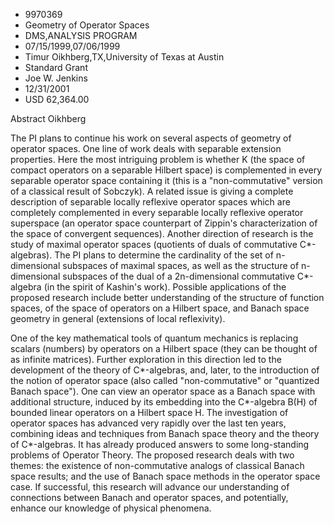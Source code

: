 
* 9970369
* Geometry of Operator Spaces
* DMS,ANALYSIS PROGRAM
* 07/15/1999,07/06/1999
* Timur Oikhberg,TX,University of Texas at Austin
* Standard Grant
* Joe W. Jenkins
* 12/31/2001
* USD 62,364.00

Abstract Oikhberg

The PI plans to continue his work on several aspects of geometry of operator
spaces. One line of work deals with separable extension properties. Here the
most intriguing problem is whether K (the space of compact operators on a
separable Hilbert space) is complemented in every separable operator space
containing it (this is a "non-commutative" version of a classical result of
Sobczyk). A related issue is giving a complete description of separable locally
reflexive operator spaces which are completely complemented in every separable
locally reflexive operator superspace (an operator space counterpart of Zippin's
characterization of the space of convergent sequences). Another direction of
research is the study of maximal operator spaces (quotients of duals of
commutative C*-algebras). The PI plans to determine the cardinality of the set
of n-dimensional subspaces of maximal spaces, as well as the structure of
n-dimensional subspaces of the dual of a 2n-dimensional commutative C*-algebra
(in the spirit of Kashin's work). Possible applications of the proposed research
include better understanding of the structure of function spaces, of the space
of operators on a Hilbert space, and Banach space geometry in general
(extensions of local reflexivity).

One of the key mathematical tools of quantum mechanics is replacing scalars
(numbers) by operators on a Hilbert space (they can be thought of as infinite
matrices). Further exploration in this direction led to the development of the
theory of C*-algebras, and, later, to the introduction of the notion of operator
space (also called "non-commutative" or "quantized Banach space"). One can view
an operator space as a Banach space with additional structure, induced by its
embedding into the C*-algebra B(H) of bounded linear operators on a Hilbert
space H. The investigation of operator spaces has advanced very rapidly over the
last ten years, combining ideas and techniques from Banach space theory and the
theory of C*-algebras. It has already produced answers to some long-standing
problems of Operator Theory. The proposed research deals with two themes: the
existence of non-commutative analogs of classical Banach space results; and the
use of Banach space methods in the operator space case. If successful, this
research will advance our understanding of connections between Banach and
operator spaces, and potentially, enhance our knowledge of physical phenomena.



